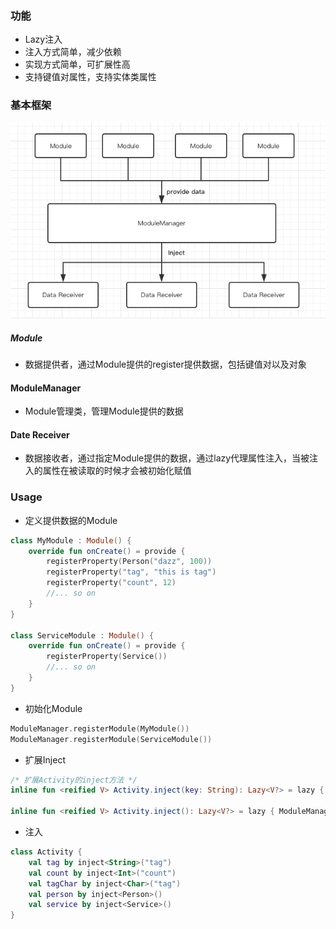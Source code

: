 ### 功能
- Lazy注入
- 注入方式简单，减少依赖
- 实现方式简单，可扩展性高
- 支持键值对属性，支持实体类属性

### 基本框架

![](./art/inject.png)

##### Module
- 数据提供者，通过Module提供的register提供数据，包括键值对以及对象

#### ModuleManager
- Module管理类，管理Module提供的数据

#### Date Receiver
- 数据接收者，通过指定Module提供的数据，通过lazy代理属性注入，当被注入的属性在被读取的时候才会被初始化赋值

### Usage

- 定义提供数据的Module
```kotlin
class MyModule : Module() {
    override fun onCreate() = provide {
        registerProperty(Person("dazz", 100))
        registerProperty("tag", "this is tag")
        registerProperty("count", 12)
        //... so on
    }
}

class ServiceModule : Module() {
    override fun onCreate() = provide {
        registerProperty(Service())
        //... so on
    }
}
```

- 初始化Module
```kotlin
ModuleManager.registerModule(MyModule())
ModuleManager.registerModule(ServiceModule())
```

- 扩展Inject
```kotlin
/* 扩展Activity的inject方法 */
inline fun <reified V> Activity.inject(key: String): Lazy<V?> = lazy { ModuleManager.getProperty<V>(key) }

inline fun <reified V> Activity.inject(): Lazy<V?> = lazy { ModuleManager.getProperty<V>() }

```

- 注入
```kotlin
class Activity {
    val tag by inject<String>("tag")
    val count by inject<Int>("count")
    val tagChar by inject<Char>("tag")
    val person by inject<Person>()
    val service by inject<Service>()
}
```